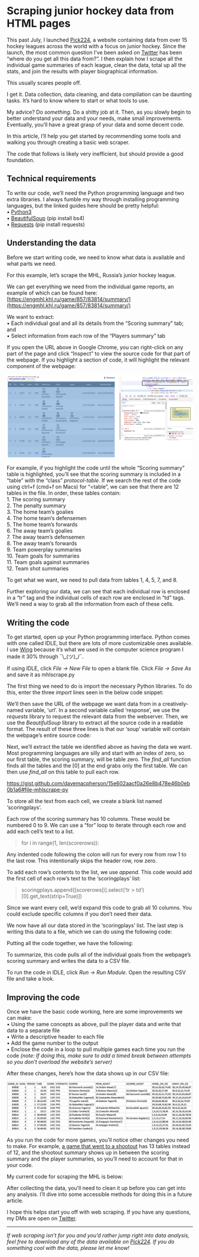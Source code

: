 Scraping junior hockey data from HTML pages
===========================================

This past July, I launched [Pick224](https://pick224.com/), a website containing data from over 15 hockey leagues across the world with a focus on junior hockey. Since the launch, the most common question I’ve been asked on [Twitter](https://twitter.com/davemacp) has been “where do you get all this data from?”. I then explain how I scrape all the individual game summaries of each league, clean the data, total up all the stats, and join the results with player biographical information.

This usually scares people off.

I get it. Data collection, data cleaning, and data compilation can be daunting tasks. It’s hard to know where to start or what tools to use.

My advice? Do _something_. Do a shitty job at it. Then, as you slowly begin to better understand your data and your needs, make small improvements. Eventually, you’ll have a great grasp of your data and some decent code.

In this article, I’ll help you get started by recommending some tools and walking you through creating a basic web scraper.

The code that follows is likely very inefficient, but should provide a good foundation.

Technical requirements
----------------------

To write our code, we’ll need the Python programming language and two extra libraries. I always fumble my way through installing programming languages, but the linked guides here should be pretty helpful:  
• [Python3](https://www.python.org/downloads/)  
• [BeautifulSoup](https://pypi.org/project/beautifulsoup4/) (pip install bs4)  
• [Requests](https://pypi.org/project/requests/) (pip install requests)

Understanding the data
----------------------

Before we start writing code, we need to know what data is available and what parts we need.

For this example, let’s scrape the MHL, Russia’s junior hockey league.

We can get everything we need from the individual game reports, an example of which can be found here: [https://engmhl.khl.ru/game/857/83814/summary/](https://engmhl.khl.ru/game/857/83814/summary/)

We want to extract:  
• Each individual goal and all its details from the “Scoring summary” tab; and  
• Select information from each row of the “Players summary” tab

If you open the URL above in Google Chrome, you can right-click on any part of the page and click “Inspect” to view the source code for that part of the webpage. If you highlight a section of code, it will highlight the relevant component of the webpage:

![alt text](images/inspect-webpage-chrome.png "Inspecting with Chrome")

For example, if you highlight the code until the whole “Scoring summary” table is highlighted, you’ll see that the scoring summary is included in a “table” with the “class” _protocol-table_. If we search the rest of the code using ctrl+f (cmd+f on Macs) for “<table”, we can see that there are 12 tables in the file. In order, these tables contain:  
1\. The scoring summary  
2\. The penalty summary  
3\. The home team’s goalies  
4\. The home team’s defensemen  
5\. The home team’s forwards  
6\. The away team’s goalies  
7\. The away team’s defensemen  
8\. The away team’s forwards  
9\. Team powerplay summaries  
10\. Team goals for summaries  
11\. Team goals against summaries  
12\. Team shot summaries

To get what we want, we need to pull data from tables 1, 4, 5, 7, and 8.

Further exploring our data, we can see that each individual row is enclosed in a “tr” tag and the individual cells of each row are enclosed in “td” tags. We’ll need a way to grab all the information from each of these cells.

Writing the code
----------------

To get started, open up your Python programming interface. Python comes with one called IDLE, but there are lots of more customizable ones available. I use [Wing](https://wingware.com/) because it’s what we used in the computer science program I made it 30% through ¯\\\_(ツ)\_/¯.

If using IDLE, click _File -> New File_ to open a blank file. Click _File -> Save As_ and save it as mhlscrape.py

The first thing we need to do is import the necessary Python libraries. To do this, enter the three _import_ lines seen in the below code snippet:

<script src="https://gist.github.com/davemacpherson/b43207caa813f7cc49db10840671a251.js"></script>

We’ll then save the URL of the webpage we want data from in a creatively-named variable, ‘url’. In a second variable called ‘response’, we use the _requests_ library to request the relevant data from the webserver. Then, we use the _BeautifulSoup_ library to extract all the source code in a readable format. The result of these three lines is that our ‘soup’ variable will contain the webpage’s entire source code:

<script src="https://gist.github.com/davemacpherson/ec2c68a35206e1e118bbbc2cefb35818.js"></script>

Next, we’ll extract the table we identified above as having the data we want. Most programming languages are silly and start with an index of zero, so our first table, the scoring summary, will be table zero. The _find\_all_ function finds all the tables and the \[0\] at the end grabs only the first table. We can then use _find\_all_ on this table to pull each row.

https://gist.github.com/davemacpherson/15e602aacf0a26e8b478e46b0eb0b1a6#file-mhlscrape-py

To store all the text from each cell, we create a blank list named ‘scoringplays’.

Each row of the scoring summary has 10 columns. These would be numbered 0 to 9. We can use a “for” loop to iterate through each row and add each cell’s text to a list.

> for i in range(1, len(scorerows)):

Any indented code following the colon will run for every row from row 1 to the last row. This intentionally skips the header row, row zero.

To add each row’s contents to the list, we use _append._ This code would add the first cell of each row’s text to the ‘scoringplays’ list:

> scoringplays.append(\[scorerows\[i\].select(‘tr > td’)\[0\].get\_text(strip=True)\])

Since we want every cell, we’d expand this code to grab all 10 columns. You could exclude specific columns if you don’t need their data.

<script src="https://gist.github.com/davemacpherson/639102ffa74b35c2883d305fcbb0b213.js"></script>

We now have all our data stored in the ‘scoringplays’ list. The last step is writing this data to a file, which we can do using the following code:

<script src="https://gist.github.com/davemacpherson/f4b4e9537864db96e7c045f5d9639156.js"></script>

Putting all the code together, we have the following:

<script src="https://gist.github.com/davemacpherson/b24cfb7025fc3242bc84af868c14c55c.js"></script>

To summarize, this code pulls all of the individual goals from the webpage’s scoring summary and writes the data to a CSV file.

To run the code in IDLE, click _Run -> Run Module_. Open the resulting CSV file and take a look.

Improving the code
------------------

Once we have the basic code working, here are some improvements we can make:  
• Using the same concepts as above, pull the player data and write that data to a separate file  
• Write a descriptive header to each file  
• Add the game number to the output  
• Enclose the code in a loop to pull multiple games each time you run the code _(note: If doing this, make sure to add a timed break between attempts so you don’t overload the website’s server)_

After these changes, here’s how the data shows up in our CSV file:

![alt text](images/mhl-csv-file.png "CSV output")

As you run the code for more games, you’ll notice other changes you need to make. For example, [a game that went to a shootout](https://engmhl.khl.ru/game/857/83808/summary/) has 13 tables instead of 12, and the shootout summary shows up in between the scoring summary and the player summaries, so you’ll need to account for that in your code.

My current code for scraping the MHL is below:

<script src="https://gist.github.com/davemacpherson/a0fc802057e9c8fa48cdee37f262813a.js"></script>

After collecting the data, you’ll need to clean it up before you can get into any analysis. I’ll dive into some accessible methods for doing this in a future article.

I hope this helps start you off with web scraping. If you have any questions, my DMs are open on [Twitter](https://twitter.com/davemacp).

* * *

_If web scraping isn’t for you and you’d rather jump right into data analysis, feel free to download any of the data available on_ [_Pick224_](https://pick224.com/index.html)_. If you do something cool with the data, please let me know!_
